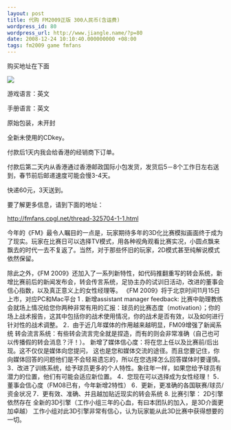 ```yaml
---
layout: post
title: 代购 FM2009正版 300人民币(含运费)
wordpress_id: 80
wordpress_url: http://www.jiangle.name/?p=80
date: 2008-12-24 10:10:40.000000000 +08:00
tags: fm2009 game fmfans
---
```

购买地址在下面

<a href="http://item.taobao.com/auction/item_detail.jhtml?item_id=11ea280f6143f6a63fec2e845032aaaf&x_id=0db2"><img src="http://img.alipay.com/pimg/button_alipaybutton_w.gif"/></a>

游戏语言：英文

手册语言：英文

原始包装，未开封

全新未使用的CDkey。

付款后1天内我会给香港的经销商下订单。

付款后第二天内从香港通过香港邮政国际小包发货，发货后5－8个工作日左右送到，春节前后邮递速度可能会慢3-4天。

快递60元，3天送到。

要了解更多信息，请到下面的地址：

<a href="http://fmfans.cpgl.net/thread-325704-1-1.html">http://fmfans.cpgl.net/thread-325704-1-1.html</a>

今年的《FM》最令人瞩目的一点是，玩家期待多年的3D化比赛模拟画面终于成为了现实。玩家在比赛日可以选择TV模式，用各种视角观看比赛实况，小圆点飘来飘去的时代一去不复返了。当然，对于那些怀旧的玩家，2D模式甚至纯解说模式依然保留。

除此之外，《FM 2009》还加入了一系列新特性，如代码推翻重写的转会系统，新增比赛前后的新闻发布会，转会传言系统，足协主办的试训日活动，改进的董事会信心指数，以及真正意义上的女性经理等。
《FM 2009》将于北京时间11月15日上市，对应PC和Mac平台
1 . 新增assistant manager feedback:
比赛中助理教练会就场上情况给您你两种非常有用的汇报：球员的比赛态度（motivation）；你的场上战术报告，这其中包括你的战术使用情况，你的战术是否有效，以及如何进行针对性的战术调整。
2．由于近几年媒体的作用越来越明显，FM09增强了新闻系统
转会流言系统：有些转会流言完全就是捏造，而有的则会非常准确（自己也可以传播假的转会消息？汗！）。
新增了媒体信心度：将在您上任以及比赛前/后出现。这不仅仅是媒体向您提问， 这也是您和媒体交流的途径。而且您要记住，你向媒体回答的问题他们是不会轻易遗忘的，所以在您选择怎么回答媒体时要谨慎。
3．改进了训练系统，给予球员更多的个人特性。象往年一样，如果您给予球员有潜力的位置，他们有可能会适应新位置。
4．您现在可以选择成为女性经理！
5．董事会信心度（FM08已有，今年新增2特性）
6．更新，更准确的各国联赛/球员/资金状况
7．更有效、准确、并且越加贴近现实的转会系统
8. 比赛引擎：
2D引擎依然存在
全新的3D引擎（工作小组三年的心血，有曰本团队的加入，是3D介面更加卓越）
工作小组对此3D引擎非常有信心，认为玩家能从此3D比赛中获得想要的一切。
